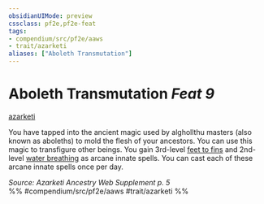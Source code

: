 ```yaml
---
obsidianUIMode: preview
cssclass: pf2e,pf2e-feat
tags:
- compendium/src/pf2e/aaws
- trait/azarketi
aliases: ["Aboleth Transmutation"]
---
```

# Aboleth Transmutation  *Feat 9*  
[azarketi](rules/traits/azarketi-loag.md "Azarketi Ancestry & Heritage Trait")  


You have tapped into the ancient magic used by alghollthu masters (also known as aboleths) to mold the flesh of your ancestors. You can use this magic to transfigure other beings. You gain 3rd-level [feet to fins](compendium/spells/feet-to-fins.md) and 2nd-level [water breathing](compendium/spells/water-breathing.md) as arcane innate spells. You can cast each of these arcane innate spells once per day.

*Source: Azarketi Ancestry Web Supplement p. 5*  
%% #compendium/src/pf2e/aaws #trait/azarketi %%